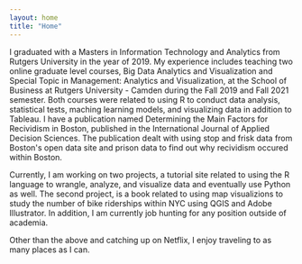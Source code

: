 ```yaml
---
layout: home
title: "Home"
---
```


I graduated with a Masters in Information Technology and Analytics from Rutgers University in the year of 2019. My experience includes teaching two online graduate level courses, Big Data Analytics and Visualization and Special Topic in Management: Analytics and Visualization, at the School of Business at Rutgers University - Camden during the Fall 2019 and Fall 2021 semester. Both courses were related to using R to conduct data analysis, statistical tests, maching learning models, and visualizing data in addition to Tableau. I have a publication named Determining the Main Factors for Recividism in Boston, published in the International Journal of Applied Decision Sciences. The publication dealt with using stop and frisk data from Boston's open data site and prison data to find out why recividism occured within Boston.  

Currently, I am working on two projects, a tutorial site related to using the R language to wrangle, analyze, and visualize data and eventually use Python as well. The second project, is a book related to using map visualizions to study the number of bike riderships within NYC using QGIS and Adobe Illustrator. In addition, I am currently job hunting for any position outside of academia. 

Other than the above and catching up on Netflix, I enjoy traveling to as many places as I can. 


